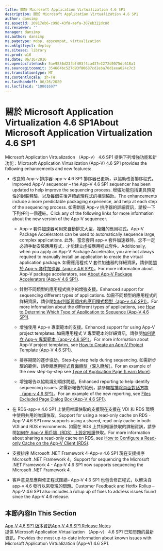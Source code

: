 ```yaml
---
title: 關於 Microsoft Application Virtualization 4.6 SP1
description: 關於 Microsoft Application Virtualization 4.6 SP1
author: dansimp
ms.assetid: 20917eb6-c998-43f8-aefa-307eb322dc8d
ms.reviewer: ''
manager: dansimp
ms.author: dansimp
ms.pagetype: mdop, appcompat, virtualization
ms.mktglfcycl: deploy
ms.sitesec: library
ms.prod: w10
ms.date: 06/16/2016
ms.openlocfilehash: 5ae9836d23fbf403f4ca437e2272d0075dc618a1
ms.sourcegitcommit: 354664bc527d93f80687cd2eba70d1eea024c7c3
ms.translationtype: MT
ms.contentlocale: zh-TW
ms.lasthandoff: 06/26/2020
ms.locfileid: "10801697"
---
```

# <span data-ttu-id="4c2e3-103">關於 Microsoft Application Virtualization 4.6 SP1</span><span class="sxs-lookup"><span data-stu-id="4c2e3-103">About Microsoft Application Virtualization 4.6 SP1</span></span>


<span data-ttu-id="4c2e3-104">Microsoft Application Virtualization （App-v） 4.6 SP1 提供下列增強功能和新功能：</span><span class="sxs-lookup"><span data-stu-id="4c2e3-104">Microsoft Application Virtualization (App-V) 4.6 SP1 provides the following enhancements and new features:</span></span>

-   <span data-ttu-id="4c2e3-105">改良的 App-v 排序器-app-v 4.6 SP1 排序器已更新，以協助改善排序程式。</span><span class="sxs-lookup"><span data-stu-id="4c2e3-105">Improved App-V sequencer – the App-V 4.6 SP1 sequencer has been updated to help improve the sequencing process.</span></span> <span data-ttu-id="4c2e3-106">增強功能包括更具預見性的封裝體驗，以及每個先後連續處理程式的相關協助。</span><span class="sxs-lookup"><span data-stu-id="4c2e3-106">The enhancements include a more predictable packaging experience, and help at each step of the sequencing process.</span></span> <span data-ttu-id="4c2e3-107">如需新版 App-v 排序器的詳細資訊，請按一下下列任何一個連結。</span><span class="sxs-lookup"><span data-stu-id="4c2e3-107">Click any of the following links for more information about the new version of the App-V sequencer.</span></span>

    -   <span data-ttu-id="4c2e3-108">App-v 套件加速器可用來自動排文大型、複雜的應用程式。</span><span class="sxs-lookup"><span data-stu-id="4c2e3-108">App-V Package Accelerators can be used to automatically sequence large, complex applications.</span></span> <span data-ttu-id="4c2e3-109">此外，當您套用 app-v 套件加速器時，您不一定必須手動安裝應用程式，才能建立虛擬應用程式套件。</span><span class="sxs-lookup"><span data-stu-id="4c2e3-109">Additionally, when you apply an App-V Package Accelerator, you are not always required to manually install an application to create the virtual application package.</span></span> <span data-ttu-id="4c2e3-110">如需應用程式 V 套件加速器的詳細資訊，請參閱[關於 App-v 套件加速器（app-v 4.6 SP1）](about-app-v-package-accelerators--app-v-46-sp1-.md)。</span><span class="sxs-lookup"><span data-stu-id="4c2e3-110">For more information about App-V package accelerators, see [About App-V Package Accelerators (App-V 4.6 SP1)](about-app-v-package-accelerators--app-v-46-sp1-.md).</span></span>

    -   <span data-ttu-id="4c2e3-111">針對不同類型的應用程式排序的增強支援。</span><span class="sxs-lookup"><span data-stu-id="4c2e3-111">Enhanced support for sequencing different types of applications.</span></span> <span data-ttu-id="4c2e3-112">如需不同類型的應用程式的詳細資訊，請參閱[如何判斷要順序的應用程式類型（app-v 4.6 SP1）](how-to-determine-which-type-of-application-to-sequence---app-v-46-sp1-.md)。</span><span class="sxs-lookup"><span data-stu-id="4c2e3-112">For more information about the different types of applications, see [How to Determine Which Type of Application to Sequence (App-V 4.6 SP1)](how-to-determine-which-type-of-application-to-sequence---app-v-46-sp1-.md).</span></span>

    -   <span data-ttu-id="4c2e3-113">增強使用 App-v 專案範本的支援。</span><span class="sxs-lookup"><span data-stu-id="4c2e3-113">Enhanced support for using App-V project templates.</span></span> <span data-ttu-id="4c2e3-114">如需應用程式 V 專案範本的詳細資訊，請參閱[如何建立 App-v 專案範本（app-v 4.6 SP1）](how-to-create-an-app-v-project-template--app-v-46-sp1-.md)。</span><span class="sxs-lookup"><span data-stu-id="4c2e3-114">For more information about App-V project templates, see [How to Create an App-V Project Template (App-V 4.6 SP1)](how-to-create-an-app-v-project-template--app-v-46-sp1-.md).</span></span>

    -   <span data-ttu-id="4c2e3-115">排序期間的逐步協助。</span><span class="sxs-lookup"><span data-stu-id="4c2e3-115">Step-by-step help during sequencing.</span></span> <span data-ttu-id="4c2e3-116">如需新步驟的範例，請參閱[應用程式頁面類型（深入瞭解）](type-of-application-page--learn-more-.md)。</span><span class="sxs-lookup"><span data-stu-id="4c2e3-116">For an example of the new step-by-step see [Type of Application Page (Learn More)](type-of-application-page--learn-more-.md).</span></span>

    -   <span data-ttu-id="4c2e3-117">增強報告以協助識別順序問題。</span><span class="sxs-lookup"><span data-stu-id="4c2e3-117">Enhanced reporting to help identify sequencing issues.</span></span> <span data-ttu-id="4c2e3-118">如需新報告的範例，請參閱[檔排除頁面對話方塊（app-v 4.6 SP1）](files-excluded-page-dialog-box--app-v-46-sp1-.md)。</span><span class="sxs-lookup"><span data-stu-id="4c2e3-118">For an example of the new reporting, see [Files Excluded Page Dialog Box (App-V 4.6 SP1)](files-excluded-page-dialog-box--app-v-46-sp1-.md).</span></span>

-   <span data-ttu-id="4c2e3-119">在 RDS-app-v 4.6 SP1 上使用唯讀快取的支援現在支援在 VDI 和 RDS 環境中使用共用的唯讀快取。</span><span class="sxs-lookup"><span data-stu-id="4c2e3-119">Support for using a read-only cache on RDS - App-V 4.6 SP1 now supports using a shared, read-only cache in both VDI and RDS environments.</span></span> <span data-ttu-id="4c2e3-120">如需在 RDS 上共用唯讀快取的詳細資訊，請參閱[如何在 App-V 用戶端（RDS）上設定唯讀](how-to-configure-a-read-only-cache-on-the-app-v-client--rds--sp1.md)快取。</span><span class="sxs-lookup"><span data-stu-id="4c2e3-120">For more information about sharing a read-only cache on RDS, see [How to Configure a Read-only Cache on the App-V Client (RDS)](how-to-configure-a-read-only-cache-on-the-app-v-client--rds--sp1.md).</span></span>

-   <span data-ttu-id="4c2e3-121">支援排序 Microsoft .NET Framework 4-App-v 4.6 SP1 現在支援排序 Microsoft .NET Framework 4。</span><span class="sxs-lookup"><span data-stu-id="4c2e3-121">Support for sequencing the Microsoft .NET Framework 4 - App-V 4.6 SP1 now supports sequencing the Microsoft .NET Framework 4.</span></span>

-   <span data-ttu-id="4c2e3-122">客戶意見反應與修正程式匯總– App-V 4.6 SP1 也包含修正程式，以解決自 app-v 4.6 發行以來發現的問題。</span><span class="sxs-lookup"><span data-stu-id="4c2e3-122">Customer Feedback and Hotfix Rollup – App-V 4.6 SP1 also includes a rollup up of fixes to address issues found since the App-V 4.6 release.</span></span>

## <span data-ttu-id="4c2e3-123">本節內容</span><span class="sxs-lookup"><span data-stu-id="4c2e3-123">In This Section</span></span>


<a href="" id="app-v-4-6-sp1-release-notes"></a>[<span data-ttu-id="4c2e3-124">App-V 4.6 SP1 版本資訊</span><span class="sxs-lookup"><span data-stu-id="4c2e3-124">App-V 4.6 SP1 Release Notes</span></span>](app-v-46-sp1-release-notes.md)  
<span data-ttu-id="4c2e3-125">提供 Microsoft Application Virtualization （App-v） 4.6 SP1 已知問題的最新資訊。</span><span class="sxs-lookup"><span data-stu-id="4c2e3-125">Provides the most up-to-date information about known issues with Microsoft Application Virtualization (App-V) 4.6 SP1.</span></span>

 

 





